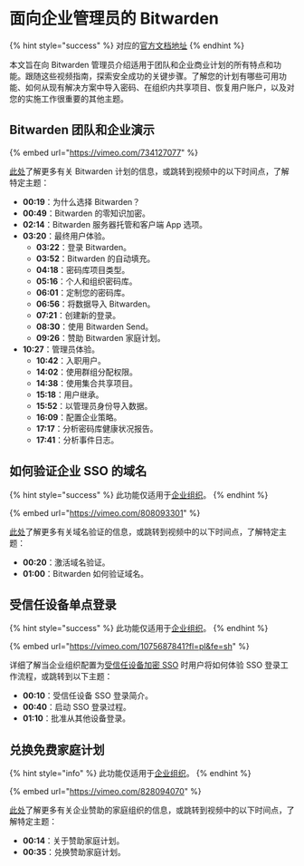 # 面向企业管理员的 Bitwarden

{% hint style="success" %}
对应的[官方文档地址](https://bitwarden.com/help/bitwarden-for-business-admins/)
{% endhint %}

本文旨在向 Bitwarden 管理员介绍适用于团队和企业商业计划的所有特点和功能。跟随这些视频指南，探索安全成功的关键步骤。了解您的计划有哪些可用功能、如何从现有解决方案中导入密码、在组织内共享项目、恢复用户账户，以及对您的实施工作很重要的其他主题。

## Bitwarden 团队和企业演示 <a href="#bitwarden-teams-and-enterprise-demo" id="bitwarden-teams-and-enterprise-demo"></a>

{% embed url="https://vimeo.com/734127077" %}

[此处](../plans-and-pricing/password-manager/about-bitwarden-plans.md)了解更多有关 Bitwarden 计划的信息，或跳转到视频中的以下时间点，了解特定主题：

* **00:19**：为什么选择 Bitwarden？
* **00:49**：Bitwarden 的零知识加密。
* **02:14**：Bitwarden 服务器托管和客户端 App 选项。
* **03:20**：最终用户体验。
  * **03:22**：登录 Bitwarden。
  * **03:52**：Bitwarden 的自动填充。
  * **04:18**：密码库项目类型。
  * **05:16**：个人和组织密码库。
  * **06:01**：定制您的密码库。
  * **06:56**：将数据导入 Bitwarden。
  * **07:21**：创建新的登录。
  * **08:30**：使用 Bitwarden Send。
  * **09:26**：赞助 Bitwarden 家庭计划。
* **10:27**：管理员体验。
  * **10:42**：入职用户。
  * **14:02**：使用群组分配权限。
  * **14:38**：使用集合共享项目。
  * **15:18**：用户继承。
  * **15:52**：以管理员身份导入数据。
  * **16:09**：配置企业策略。
  * **17:17**：分析密码库健康状况报告。
  * **17:41**：分析事件日志。

## 如何验证企业 SSO 的域名 <a href="#how-to-verify-your-domain-for-enterprise-sso" id="how-to-verify-your-domain-for-enterprise-sso"></a>

{% hint style="success" %}
此功能仅适用于[企业组织](../plans-and-pricing/password-manager/about-bitwarden-plans.md)。
{% endhint %}

{% embed url="https://vimeo.com/808093301" %}

[此处](../admin-console/login-with-sso/claimed-domains.md)了解更多有关域名验证的信息，或跳转到视频中的以下时间点，了解特定主题：

* **00:20**：激活域名验证。
* **01:00**：Bitwarden 如何验证域名。

## 受信任设备单点登录 <a href="#single-sign-on-with-trusted-devices" id="single-sign-on-with-trusted-devices"></a>

{% hint style="success" %}
此功能仅适用于[企业组织](../plans-and-pricing/password-manager/about-bitwarden-plans.md)。
{% endhint %}

{% embed url="https://vimeo.com/1075687841?fl=pl&fe=sh" %}

详细了解当企业组织配置为[受信任设备加密 SSO](../admin-console/login-with-sso/trusted-devices/about-trusted-devices.md) 时用户将如何体验 SSO 登录工作流程，或跳转到以下主题：

* **00:10**：受信任设备 SSO 登录简介。
* **00:40**：启动 SSO 登录过程。
* **01:10**：批准从其他设备登录。

## 兑换免费家庭计划 <a href="#redeeming-your-free-families-plan" id="redeeming-your-free-families-plan"></a>

{% hint style="info" %}
此功能仅适用于[企业组织](../plans-and-pricing/password-manager/about-bitwarden-plans.md)。
{% endhint %}

{% embed url="https://vimeo.com/828094070" %}

[此处](../plans-and-pricing/password-manager/redeem-families-sponsorship.md)了解更多有关企业赞助的家庭组织的信息，或跳转到视频中的以下时间点，了解特定主题：

* **00:14**：关于赞助家庭计划。
* **00:35**：兑换赞助家庭计划。

